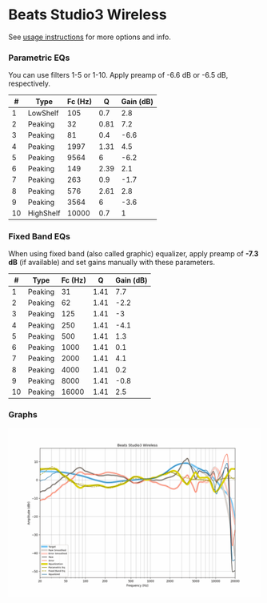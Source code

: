 # Beats Studio3 Wireless
See [usage instructions](https://github.com/jaakkopasanen/AutoEq#usage) for more options and info.

### Parametric EQs
You can use filters 1-5 or 1-10. Apply preamp of -6.6 dB or -6.5 dB, respectively.

|   # | Type      |   Fc (Hz) |    Q |   Gain (dB) |
|-----|-----------|-----------|------|-------------|
|   1 | LowShelf  |       105 | 0.7  |         2.8 |
|   2 | Peaking   |        32 | 0.81 |         7.2 |
|   3 | Peaking   |        81 | 0.4  |        -6.6 |
|   4 | Peaking   |      1997 | 1.31 |         4.5 |
|   5 | Peaking   |      9564 | 6    |        -6.2 |
|   6 | Peaking   |       149 | 2.39 |         2.1 |
|   7 | Peaking   |       263 | 0.9  |        -1.7 |
|   8 | Peaking   |       576 | 2.61 |         2.8 |
|   9 | Peaking   |      3564 | 6    |        -3.6 |
|  10 | HighShelf |     10000 | 0.7  |         1   |

### Fixed Band EQs
When using fixed band (also called graphic) equalizer, apply preamp of **-7.3 dB** (if available) and set gains manually with these parameters.

|   # | Type    |   Fc (Hz) |    Q |   Gain (dB) |
|-----|---------|-----------|------|-------------|
|   1 | Peaking |        31 | 1.41 |         7.7 |
|   2 | Peaking |        62 | 1.41 |        -2.2 |
|   3 | Peaking |       125 | 1.41 |        -3   |
|   4 | Peaking |       250 | 1.41 |        -4.1 |
|   5 | Peaking |       500 | 1.41 |         1.3 |
|   6 | Peaking |      1000 | 1.41 |         0.1 |
|   7 | Peaking |      2000 | 1.41 |         4.1 |
|   8 | Peaking |      4000 | 1.41 |         0.2 |
|   9 | Peaking |      8000 | 1.41 |        -0.8 |
|  10 | Peaking |     16000 | 1.41 |         2.5 |

### Graphs
![](./Beats%20Studio3%20Wireless.png)

